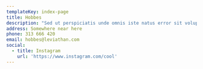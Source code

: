 ```yaml
---
templateKey: index-page
title: Hobbes
description: "Sed ut perspiciatis unde omnis iste natus error sit voluptatem accusantium doloremque laudantium, luptatem quia volupt inventore totam rem aperiam, eaque ipsa quae ab illo inventore veritatis et quasi architecto beatae vitae dicta sunt explicabo. Nemo enim ipsam voluptatem quia voluptas sit aspernatur aut odit aut fugit, sed quia consequuntur magni dolores eos qui ratione voluptatem sequi nesciunt.\n \n\t\tPerspiciatis unde omnis iste natus error sit voluptatem accusantium doloremque laudantium, totam rem aperiam, eaque ipsa quae ab illo inventore veritatis et quasi architecto beatae vitae dicta sunt explicabo. Nemo enim ipsam voluptatem quia voluptas sit aspernatur aut odit aut fugit, sed quia consequuntur magni dolores eos qui ratione voluptatem sequi nesciunt."
address: Somewhere near here
phone: 313 666 420
email: hobbes@leviathan.com
social:
  - title: Instagram
    url: 'https://www.instagram.com/cool'
---
```


